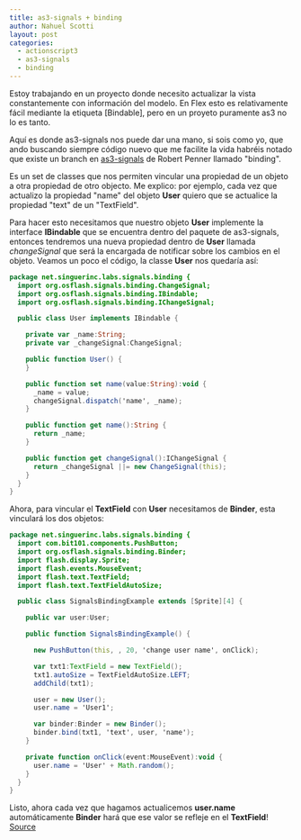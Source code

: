 ```yaml
---
title: as3-signals + binding
author: Nahuel Scotti
layout: post
categories:
  - actionscript3
  - as3-signals
  - binding
---
```


Estoy trabajando en un proyecto donde necesito actualizar la vista constantemente con informaci&oacute;n del modelo. En Flex esto es relativamente f&aacute;cil mediante la etiqueta [Bindable], pero en un proyeto puramente as3 no lo es tanto.

Aqu&iacute; es donde as3-signals nos puede dar una mano, si sois como yo, que ando buscando siempre c&oacute;digo nuevo que me facilite la vida habr&eacute;is notado que existe un branch en [as3-signals][2] de Robert Penner llamado "binding".

<!--break-->

Es un set de classes que nos permiten vincular una propiedad de un objeto a otra propiedad de otro objecto. Me explico: por ejemplo, cada vez que actualizo la propiedad "name" del objeto **User** quiero que se actualice la propiedad "text" de un "TextField".

Para hacer esto necesitamos que nuestro objeto **User** implemente la interface **IBindable** que se encuentra dentro del paquete de as3-signals, entonces tendremos una nueva propiedad dentro de **User** llamada *changeSignal* que ser&aacute; la encargada de notificar sobre los cambios en el objeto. Veamos un poco el c&oacute;digo, la classe **User** nos quedar&iacute;a as&iacute;:

 [2]: https://github.com/robertpenner/as3-signals/tree/binding

```actionscript
package net.singuerinc.labs.signals.binding {
  import org.osflash.signals.binding.ChangeSignal;
  import org.osflash.signals.binding.IBindable;
  import org.osflash.signals.binding.IChangeSignal;

  public class User implements IBindable {

    private var _name:String;
    private var _changeSignal:ChangeSignal;

    public function User() {
    }

    public function set name(value:String):void {
      _name = value;
      changeSignal.dispatch('name', _name);
    }

    public function get name():String {
      return _name;
    }

    public function get changeSignal():IChangeSignal {
      return _changeSignal ||= new ChangeSignal(this);
    }
  }
}
```

Ahora, para vincular el **TextField** con **User** necesitamos de **Binder**, esta vincular&aacute; los dos objetos:

```actionscript
package net.singuerinc.labs.signals.binding {
  import com.bit101.components.PushButton;
  import org.osflash.signals.binding.Binder;
  import flash.display.Sprite;
  import flash.events.MouseEvent;
  import flash.text.TextField;
  import flash.text.TextFieldAutoSize;

  public class SignalsBindingExample extends [Sprite][4] {

    public var user:User;

    public function SignalsBindingExample() {

      new PushButton(this, , 20, 'change user name', onClick);

      var txt1:TextField = new TextField();
      txt1.autoSize = TextFieldAutoSize.LEFT;
      addChild(txt1);

      user = new User();
      user.name = 'User1';

      var binder:Binder = new Binder();
      binder.bind(txt1, 'text', user, 'name');
    }

    private function onClick(event:MouseEvent):void {
      user.name = 'User' + Math.random();
    }
  }
}
```

Listo, ahora cada vez que hagamos actualicemos **user.name** autom&aacute;ticamente **Binder** har&aacute; que ese valor se refleje en el **TextField**!
[Source][2]
